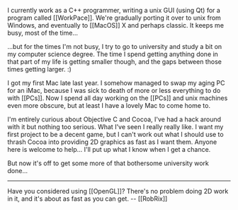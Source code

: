 

I currently work as a C++ programmer, writing a unix GUI (using Qt) for a program called [[WorkPace]].  We're gradually porting it over to unix from Windows, and eventually to [[MacOS]] X and perhaps classic.  It keeps me busy, most of the time...

...but for the times I'm not busy, I try to go to university and study a bit on my computer science degree.  The time I spend getting anything done in that part of my life is getting smaller though, and the gaps between those times getting larger. :)

I got my first Mac late last year.  I somehow managed to swap my aging PC for an  iMac, because I was sick to death of more or less everything to do with [[PCs]].  Now I spend all day working on the [[PCs]] and unix machines even more obscure, but at least I have a lovely Mac to come home to.

I'm entirely curious about Objective C and Cocoa, I've had a hack around with it but nothing too serious.  What I've seen I really really like.  I want my first project to be a decent game, but I can't work out what I should use to thrash Cocoa into providing 2D graphics as fast as I want them.  Anyone here is welcome to help... I'll put up what I know when I get a chance.

But now it's off to get some more of that bothersome university work done...

----

Have you considered using [[OpenGL]]? There's no problem doing 2D work in it, and it's about as fast as you can get. -- [[RobRix]]